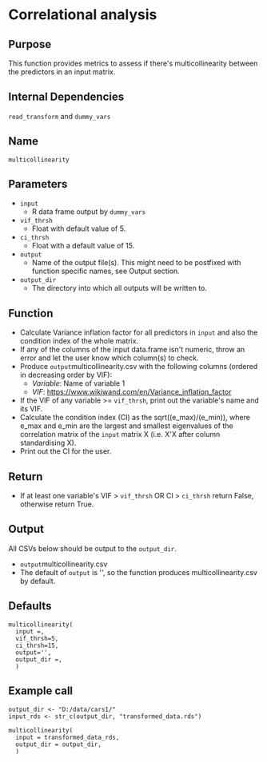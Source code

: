# Correlational analysis

## Purpose
This function provides metrics to assess if there's multicollinearity between the predictors in an input matrix.

## Internal Dependencies
`read_transform` and `dummy_vars`

## Name
`multicollinearity`

## Parameters
* `input`
  * R data frame output by `dummy_vars`
* `vif_thrsh`
  * Float with default value of 5.
* `ci_thrsh`
  * Float with a default value of 15.
* `output`
  * Name of the output file(s). This might need to be postfixed with function specific names, see Output section.
* `output_dir`
  * The directory into which all outputs will be written to.

## Function
* Calculate Variance inflation factor for all predictors in `input` and also the condition index of the whole matrix.
* If any of the columns of the input data.frame isn't numeric, throw an error and let the user know which column(s) to check.
* Produce `output`multicollinearity.csv with the following columns (ordered in decreasing order by VIF):
  * _Variable_: Name of variable 1
  * _VIF_: https://www.wikiwand.com/en/Variance_inflation_factor
* If the VIF of any variable >= `vif_thrsh`, print out the variable's name and its VIF.
* Calculate the condition index (CI) as the sqrt((e_max)/(e_min)), where e_max and e_min are the largest and smallest eigenvalues of the correlation matrix of the `input` matrix X (i.e. X'X after column standardising X).
* Print out the CI for the user.

## Return
* If at least one variable's VIF > `vif_thrsh` OR CI > `ci_thrsh` return False, otherwise return True.

## Output
All CSVs below should be output to the `output_dir`.
* `output`multicollinearity.csv
* The default of `output` is '', so the function produces multicollinearity.csv by default.

## Defaults
```
multicollinearity(
  input =,
  vif_thrsh=5,
  ci_thrsh=15,
  output='',
  output_dir =,
  )  
```

## Example call
```
output_dir <- "D:/data/cars1/"
input_rds <- str_c(output_dir, "transformed_data.rds")

multicollinearity(
  input = transformed_data_rds,
  output_dir = output_dir,
  )  
```